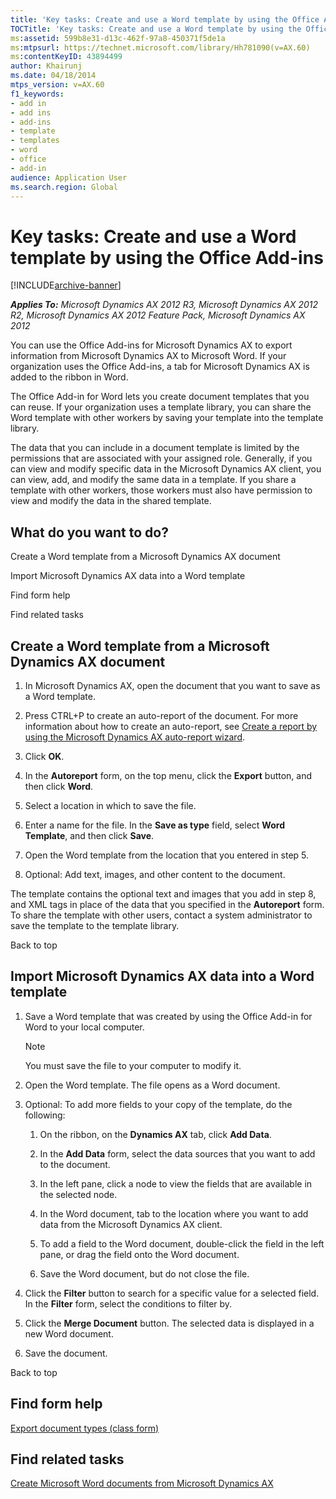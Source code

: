 ```yaml
---
title: 'Key tasks: Create and use a Word template by using the Office Add-ins'
TOCTitle: 'Key tasks: Create and use a Word template by using the Office Add-ins'
ms:assetid: 599b8e31-d13c-462f-97a8-450371f5de1a
ms:mtpsurl: https://technet.microsoft.com/library/Hh781090(v=AX.60)
ms:contentKeyID: 43894499
author: Khairunj
ms.date: 04/18/2014
mtps_version: v=AX.60
f1_keywords:
- add in
- add ins
- add-ins
- template
- templates
- word
- office
- add-in
audience: Application User
ms.search.region: Global
---
```


# Key tasks: Create and use a Word template by using the Office Add-ins 


[!INCLUDE[archive-banner](includes/archive-banner.md)]


_**Applies To:** Microsoft Dynamics AX 2012 R3, Microsoft Dynamics AX 2012 R2, Microsoft Dynamics AX 2012 Feature Pack, Microsoft Dynamics AX 2012_

You can use the Office Add-ins for Microsoft Dynamics AX to export information from Microsoft Dynamics AX to Microsoft Word. If your organization uses the Office Add-ins, a tab for Microsoft Dynamics AX is added to the ribbon in Word.

The Office Add-in for Word lets you create document templates that you can reuse. If your organization uses a template library, you can share the Word template with other workers by saving your template into the template library.

The data that you can include in a document template is limited by the permissions that are associated with your assigned role. Generally, if you can view and modify specific data in the Microsoft Dynamics AX client, you can view, add, and modify the same data in a template. If you share a template with other workers, those workers must also have permission to view and modify the data in the shared template.

## What do you want to do?

Create a Word template from a Microsoft Dynamics AX document

Import Microsoft Dynamics AX data into a Word template

Find form help

Find related tasks

## Create a Word template from a Microsoft Dynamics AX document

1.  In Microsoft Dynamics AX, open the document that you want to save as a Word template.

2.  Press CTRL+P to create an auto-report of the document. For more information about how to create an auto-report, see [Create a report by using the Microsoft Dynamics AX auto-report wizard](create-a-report-by-using-the-microsoft-dynamics-ax-auto-report-wizard.md).

3.  Click **OK**.

4.  In the **Autoreport** form, on the top menu, click the **Export** button, and then click **Word**.

5.  Select a location in which to save the file.

6.  Enter a name for the file. In the **Save as type** field, select **Word Template**, and then click **Save**.

7.  Open the Word template from the location that you entered in step 5.

8.  Optional: Add text, images, and other content to the document.

The template contains the optional text and images that you add in step 8, and XML tags in place of the data that you specified in the **Autoreport** form. To share the template with other users, contact a system administrator to save the template to the template library.

Back to top

## Import Microsoft Dynamics AX data into a Word template

1.  Save a Word template that was created by using the Office Add-in for Word to your local computer.
    

    > [!NOTE]
    > <P>You must save the file to your computer to modify it.</P>



2.  Open the Word template. The file opens as a Word document.

3.  Optional: To add more fields to your copy of the template, do the following:
    
    1.  On the ribbon, on the **Dynamics AX** tab, click **Add Data**.
    
    2.  In the **Add Data** form, select the data sources that you want to add to the document.
    
    3.  In the left pane, click a node to view the fields that are available in the selected node.
    
    4.  In the Word document, tab to the location where you want to add data from the Microsoft Dynamics AX client.
    
    5.  To add a field to the Word document, double-click the field in the left pane, or drag the field onto the Word document.
    
    6.  Save the Word document, but do not close the file.

4.  Click the **Filter** button to search for a specific value for a selected field. In the **Filter** form, select the conditions to filter by.

5.  Click the **Merge Document** button. The selected data is displayed in a new Word document.

6.  Save the document.

Back to top

## Find form help

[Export document types (class form)](https://technet.microsoft.com/library/aa616371\(v=ax.60\))

## Find related tasks

[Create Microsoft Word documents from Microsoft Dynamics AX](create-microsoft-word-documents-from-microsoft-dynamics-ax.md)

  


